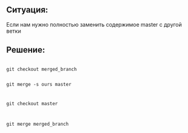 Ситуация:
-------------
Если нам нужно полностью заменить содержимое master c другой ветки

Решение:
-------------
<code>
git checkout merged_branch


git merge -s ours master


git checkout master


git merge merged_branch
</code>